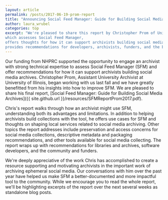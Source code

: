 ```yaml
---
layout: article
permalink: /posts/2017-06-19-prom-report
title: "Announcing Social Feed Manager: Guide for Building Social Media Archives"
author: laura_wrubel 
categories: top
excerpt: "We're pleased to share this report by Christopher Prom of University of Illinois,
which assesses Social Feed Manager,
offers thoughts for how it can support archivists building social media archives, and 
provides recommendations for developers, archivists, funders, and the broader community."   
---
```

 
Our funding from NHPRC supported the opportunity to engage an archivist with
strong technical expertise to assess Social Feed Manager (SFM) and offer
recommendations for how it can support archivists building social media
archives. Christopher Prom, Assistant University Archivist at University of
Illinois, began working with us last fall and we have greatly benefitted from
his insights into how to improve SFM. We are pleased to share his final report,
[Social Feed Manager: Guide for Building Social Media Archives]({{ site.github.url }}/resources/SFMReportProm2017.pdf).

Chris's report walks through how an archivist might use SFM, understanding both
its advantages and limitations. In addition to helping archivists build
collections with the tool, he offers use cases for SFM and thoughts on shaping
local services related to social media archiving. Other topics the report
addresses include preservation and access concerns for social media collections,
descriptive metadata and packaging recommendations, and other tools available
for social media collecting. The report wraps up with recommendations for
libraries and archives, software developers, and the community and funders.

We're deeply appreciative of the work Chris has accomplished to create a
resource supporting and motivating archivists in the important work of archiving
ephemeral social media. Our conversations with him over the past year have
helped us make SFM a better-documented and more impactful tool to the community.
While we encourage you to read the whole report, we'll be highlighting excerpts
of the report over the next several weeks as standalone blog posts. 
